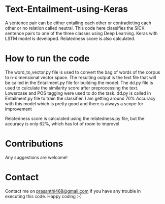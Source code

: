 # Text-Entailment-using-Keras
A sentence pair can be either entailing each other or contradicting each other or no relation called neutral. This code here classifies the SICK sentence pairs to one of the three classes using Deep Learning. Keras with LSTM  model is developed. Relatedness score is also calculated.

# How to run the code

The word_to_vector.py file is used to convert the bag of words of the corpus to n-dimensional vector space. The resulting output is the text file that will be called in the Entailment.py file for building the model.
The dd.py file is used to calculate the similarity score after preprocessing the text. Lowercase and POS tagging were used to do the task. dd.py is called in Entailment.py file to train the classifier. I am getting around 70% Accuracy with this model which is pretty good and there is always a scope for improvement

Relatedness score is calculated using the relatedness.py file, but the accuracy is only 62%, which has lot of room to improvel

# Contributions

Any suggestions are welcome!

# Contact
Contact me on prasanthi468@gmail.com if you have any trouble in executing this code. Happy coding :-)
